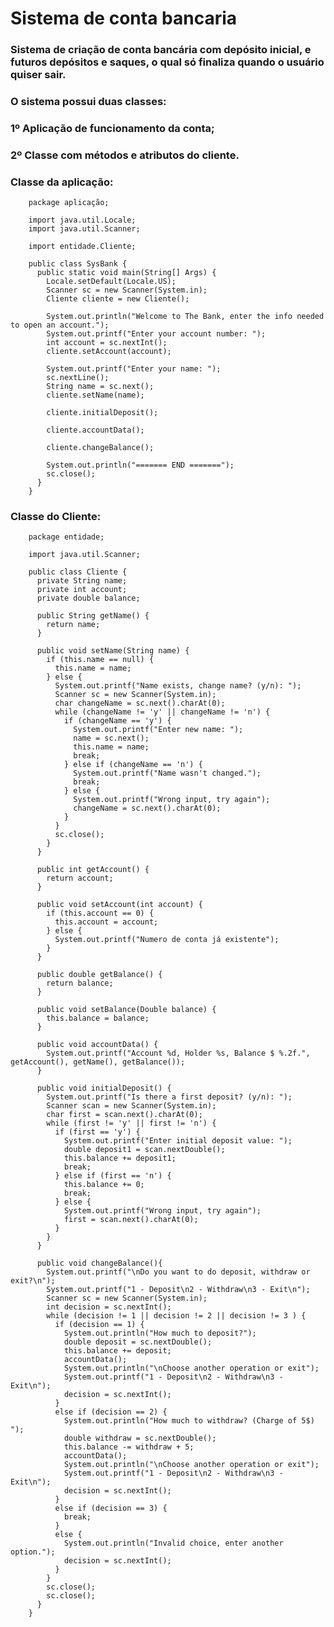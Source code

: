 # Sistema de conta bancaria

### Sistema de criação de conta bancária com depósito inicial, e futuros depósitos e saques, o qual só finaliza quando o usuário quiser sair.

### O sistema possui duas classes:
### 1º Aplicação de funcionamento da conta;
### 2º Classe com métodos e atributos do cliente.

### Classe da aplicação: 
        package aplicação;

        import java.util.Locale;
        import java.util.Scanner;

        import entidade.Cliente;

        public class SysBank {
          public static void main(String[] Args) {
            Locale.setDefault(Locale.US);
            Scanner sc = new Scanner(System.in);
            Cliente cliente = new Cliente();

            System.out.println("Welcome to The Bank, enter the info needed to open an account.");
            System.out.printf("Enter your account number: ");
            int account = sc.nextInt();
            cliente.setAccount(account);

            System.out.printf("Enter your name: ");
            sc.nextLine();
            String name = sc.next();
            cliente.setName(name);

            cliente.initialDeposit();

            cliente.accountData();

            cliente.changeBalance();

            System.out.println("======= END =======");
            sc.close();
          }
        }
     
### Classe do Cliente:
        package entidade;

        import java.util.Scanner;

        public class Cliente {
          private String name;
          private int account;
          private double balance;

          public String getName() {
            return name;
          }

          public void setName(String name) {
            if (this.name == null) {
              this.name = name;
            } else {
              System.out.printf("Name exists, change name? (y/n): ");
              Scanner sc = new Scanner(System.in);
              char changeName = sc.next().charAt(0);
              while (changeName != 'y' || changeName != 'n') {
                if (changeName == 'y') {
                  System.out.printf("Enter new name: ");
                  name = sc.next();
                  this.name = name;
                  break;
                } else if (changeName == 'n') {
                  System.out.printf("Name wasn't changed.");
                  break;
                } else {
                  System.out.printf("Wrong input, try again");
                  changeName = sc.next().charAt(0);
                }
              }
              sc.close();
            }
          }

          public int getAccount() {
            return account;
          }

          public void setAccount(int account) {
            if (this.account == 0) {
              this.account = account;
            } else {
              System.out.printf("Numero de conta já existente");
            }
          }

          public double getBalance() {
            return balance;
          }

          public void setBalance(Double balance) {
            this.balance = balance;
          }

          public void accountData() {
            System.out.printf("Account %d, Holder %s, Balance $ %.2f.", getAccount(), getName(), getBalance());
          }

          public void initialDeposit() {
            System.out.printf("Is there a first deposit? (y/n): ");
            Scanner scan = new Scanner(System.in);
            char first = scan.next().charAt(0);
            while (first != 'y' || first != 'n') {
              if (first == 'y') {
                System.out.printf("Enter initial deposit value: ");
                double deposit1 = scan.nextDouble();
                this.balance += deposit1;
                break;
              } else if (first == 'n') {
                this.balance += 0;
                break;
              } else {
                System.out.printf("Wrong input, try again");
                first = scan.next().charAt(0);
              }
            }
          }

          public void changeBalance(){
            System.out.printf("\nDo you want to do deposit, withdraw or exit?\n");
            System.out.printf("1 - Deposit\n2 - Withdraw\n3 - Exit\n");
            Scanner sc = new Scanner(System.in);
            int decision = sc.nextInt();
            while (decision != 1 || decision != 2 || decision != 3 ) {
              if (decision == 1) {
                System.out.println("How much to deposit?");
                double deposit = sc.nextDouble();
                this.balance += deposit;
                accountData();
                System.out.println("\nChoose another operation or exit");
                System.out.printf("1 - Deposit\n2 - Withdraw\n3 - Exit\n");
                decision = sc.nextInt();
              }
              else if (decision == 2) {
                System.out.println("How much to withdraw? (Charge of 5$) ");
                double withdraw = sc.nextDouble();
                this.balance -= withdraw + 5;
                accountData();
                System.out.println("\nChoose another operation or exit");
                System.out.printf("1 - Deposit\n2 - Withdraw\n3 - Exit\n");
                decision = sc.nextInt();
              }
              else if (decision == 3) {
                break;
              }
              else {
                System.out.println("Invalid choice, enter another option.");
                decision = sc.nextInt();
              }
            }
            sc.close();
            sc.close();
          }
        }
